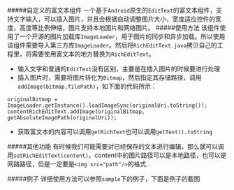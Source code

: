 #####自定义的富文本组件
一个基于`Android`原生的`EditText`的富文本组件，支持文字输入，可以插入图片，并且会根据自动调整图片大小，宽度适应控件的宽度，高度等比例伸缩，图片支持本地图片和网络图片。
#####使用方法
该组件使用了一个开源的图片加载库`ImageLoader`，用于图片的同步和异步加载。所以使用该组件需要导入第三方库`ImageLoader`。然后将`RichEditText.java`拷贝自己的工程里，将需要使用富文本的地方替换为`RichEditText`。
* 输入文字和普通的`EditText`没有区别，主要是在插入图片的时候要进行处理
* 插入图片时，需要将图片转化为`Bitmap`，然后指定其存储路径，调用`addImage(bitmap,filePath)`，如下面的代码所示：
```
originalBitmap = ImageLoader.getInstance().loadImageSync(originalUri.toString());
contentRichEditText.addImage(originalBitmap,	getAbsoluteImagePath(originalUri));
```
* 获取富文本的内容可以调用`getRichText`也可以调用`getText().toString`

#####其他功能
有时候我们可能需要对已经保存的文本进行编辑，那么就可以调用`setRichEditText(content)`，content中的图片路径可以是本地路径，也可以是网路路径，但是一定要是`<img src="path"/>`的格式.

#####例子
详细使用方法可以参照`sample`下的例子，下面是例子的截图

